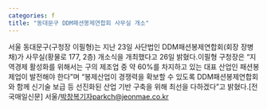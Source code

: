 ```yaml
---
categories: f
title: "동대문구 DDM패션봉제연합회 사무실 개소"
---
```

서울 동대문구(구청장 이필형)는 지난 23일 사단법인 DDM패션봉제연합회(회장 장병채)가 사무실(황물로 177, 2층) 개소식을 개최했다고 26일 밝혔다.이필형 구청장은 “지역경제 활성화를 위해서는 구의 제조업 중 약 60%를 차지하고 있는 대표 산업인 패션봉제업이 발전해야 한다”며 “봉제산업이 경쟁력을 확보할 수 있도록 DDM패션봉제연합회와 함께 신기술 보급 등 선진화된 산업 기반 구축을 위해 최선을 다하겠다”고 밝혔다.[전국매일신문] 서울/박창복기자parkch@jeonmae.co.kr